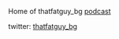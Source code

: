 Home of thatfatguy_bg [podcast](https://thatfatguybg.com)

twitter: [thatfatguy_bg](https://twitter.com/ThatFatGuy_Bg)
